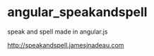 angular_speakandspell
=====================

speak and spell made in angular.js

http://speakandspell.jamesjnadeau.com
